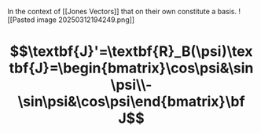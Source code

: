 In the context of [[Jones Vectors]] that on their own constitute a basis.
![[Pasted image 20250312194249.png]]
# $$\textbf{J}'=\textbf{R}_B(\psi)\textbf{J}=\begin{bmatrix}\cos\psi&\sin\psi\\-\sin\psi&\cos\psi\end{bmatrix}\bf J$$
